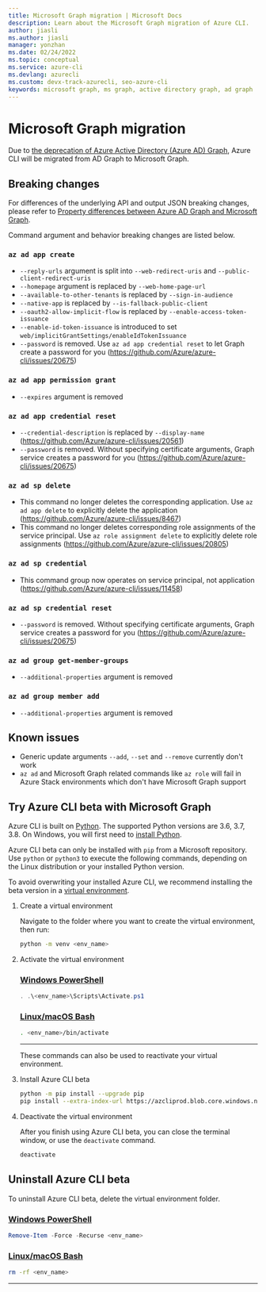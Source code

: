 ```yaml
---
title: Microsoft Graph migration | Microsoft Docs
description: Learn about the Microsoft Graph migration of Azure CLI.
author: jiasli
ms.author: jiasli
manager: yonzhan
ms.date: 02/24/2022
ms.topic: conceptual
ms.service: azure-cli
ms.devlang: azurecli
ms.custom: devx-track-azurecli, seo-azure-cli
keywords: microsoft graph, ms graph, active directory graph, ad graph
---
```


# Microsoft Graph migration

Due to [the deprecation of Azure Active Directory (Azure AD) Graph](https://docs.microsoft.com/graph/migrate-azure-ad-graph-overview), Azure CLI will be migrated from AD Graph to Microsoft Graph.

## Breaking changes

For differences of the underlying API and output JSON breaking changes, please refer to [Property differences between Azure AD Graph and Microsoft Graph](https://docs.microsoft.com/graph/migrate-azure-ad-graph-property-differences).

Command argument and behavior breaking changes are listed below.

### `az ad app create`

- `--reply-urls` argument is split into `--web-redirect-uris` and `--public-client-redirect-uris`
- `--homepage` argument is replaced by `--web-home-page-url`
- `--available-to-other-tenants` is replaced by `--sign-in-audience`
- `--native-app` is replaced by `--is-fallback-public-client`
- `--oauth2-allow-implicit-flow` is replaced by `--enable-access-token-issuance`
- `--enable-id-token-issuance` is introduced to set `web/implicitGrantSettings/enableIdTokenIssuance`
- `--password` is removed. Use `az ad app credential reset` to let Graph create a password for you (https://github.com/Azure/azure-cli/issues/20675)

### `az ad app permission grant`

- `--expires` argument is removed

### `az ad app credential reset`

- `--credential-description` is replaced by `--display-name` (https://github.com/Azure/azure-cli/issues/20561)
- `--password` is removed. Without specifying certificate arguments, Graph service creates a password for you (https://github.com/Azure/azure-cli/issues/20675)

### `az ad sp delete`

- This command no longer deletes the corresponding application. Use `az ad app delete` to explicitly delete the application (https://github.com/Azure/azure-cli/issues/8467)
- This command no longer deletes corresponding role assignments of the service principal. Use `az role assignment delete` to explicitly delete role assignments (https://github.com/Azure/azure-cli/issues/20805)

### `az ad sp credential`

- This command group now operates on service principal, not application (https://github.com/Azure/azure-cli/issues/11458)

### `az ad sp credential reset`

- `--password` is removed. Without specifying certificate arguments, Graph service creates a password for you (https://github.com/Azure/azure-cli/issues/20675)

### `az ad group get-member-groups`

- `--additional-properties` argument is removed

### `az ad group member add`

- `--additional-properties` argument is removed

## Known issues

- Generic update arguments `--add`, `--set` and `--remove` currently don't work
- `az ad` and Microsoft Graph related commands like `az role` will fail in Azure Stack environments which don't have Microsoft Graph support

## Try Azure CLI beta with Microsoft Graph

Azure CLI is built on [Python](https://www.python.org/). The supported Python versions are 3.6, 3.7, 3.8. On Windows, you will first need to [install Python](https://www.python.org/downloads/windows/).

Azure CLI beta can only be installed with `pip` from a Microsoft repository. Use `python` or `python3` to execute the following commands, depending on the Linux distribution or your installed Python version.

To avoid overwriting your installed Azure CLI, we recommend installing the beta version in a [virtual environment](https://docs.python.org/3/tutorial/venv.html).

1. Create a virtual environment

   Navigate to the folder where you want to create the virtual environment, then run:

   ```bash
   python -m venv <env_name>
   ```

1. Activate the virtual environment

   ### [Windows PowerShell](#tab/powershell)

   ```powershell
   . .\<env_name>\Scripts\Activate.ps1
   ```

   ### [Linux/macOS Bash](#tab/bash)

   ```bash
   . <env_name>/bin/activate
   ```
   ---
   These commands can also be used to reactivate your virtual environment.

1. Install Azure CLI beta

   ```bash
   python -m pip install --upgrade pip
   pip install --extra-index-url https://azcliprod.blob.core.windows.net/beta/simple/ azure-cli
   ```

1. Deactivate the virtual environment

   After you finish using Azure CLI beta, you can close the terminal window, or use the `deactivate` command.

   ```bash
   deactivate
   ```

## Uninstall Azure CLI beta

To uninstall Azure CLI beta, delete the virtual environment folder.

### [Windows PowerShell](#tab/powershell)

```powershell
Remove-Item -Force -Recurse <env_name>
```

### [Linux/macOS Bash](#tab/bash)

```bash
rm -rf <env_name>
```

---
